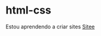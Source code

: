 # html-css
 
Estou aprendendo a criar sites
<a href="https://cesarpizzi.github.io/html-css/exercicios/Desafio%20Site/" target="_blank">Sitee</a>
